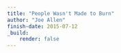 ```yaml
---
title: "People Wasn't Made to Burn"
author: "Joe Allen"
finish-date: 2015-07-12
_build:
    render: false
---
```


